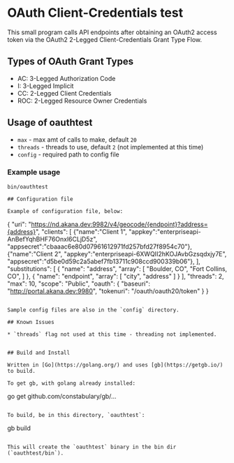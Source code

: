 # OAuth Client-Credentials test

This small program calls API endpoints after obtaining an OAuth2 access token via the OAuth2 2-Legged Client-Credentials Grant Type Flow.

## Types of OAuth Grant Types

* AC: 3-Legged Authorization Code
* I: 3-Legged Implicit
* CC: 2-Legged Client Credentials
* ROC: 2-Legged Resource Owner Credentials

## Usage of oauthtest

* `max` - max amt of calls to make, default `20`
* `threads` - threads to use, default `2` (not implemented at this time)
* `config` - required path to config file

### Example usage

```
bin/oauthtest

## Configuration file

Example of configuration file, below:

```
{
    "uri": "https://nd.akana.dev:9982/v4/geocode/{endpoint}?address={address}",
    "clients": [
        {"name":"Client 1",
         "appkey":"enterpriseapi-AnBefYqhBHF76Onxl6CLjD5z",
         "appsecret":"cbaaac6e80d07961612971fd257bfd27f8954c70"},
        {"name":"Client 2",
         "appkey":"enterpriseapi-6XWQII2hKOJAvbGzsqdxjy7E",
         "appsecret":"d5be0d59c2a5abef7fb13711c908ccd900339b06"},
    ],
    "substitutions": [
        {
            "name": "address",
            "array": [
                "Boulder, CO",
                "Fort Collins, CO",
            ]
        },
        {
            "name": "endpoint",
            "array": [
                "city",
                "address"
            ]
        }
    ],
    "threads": 2,
    "max": 10,
    "scope": "Public",
    "oauth": {
      "baseuri": "http://portal.akana.dev:9980",
      "tokenuri": "/oauth/oauth20/token"
    }
}
```

Sample config files are also in the `config` directory.

## Known Issues

* `threads` flag not used at this time - threading not implemented.


## Build and Install

Written in [Go](https://golang.org/) and uses [gb](https://getgb.io/) to build. 

To get gb, with golang already installed:

```
go get github.com/constabulary/gb/...
```

To build, be in this directory, `oauthtest`:

```
gb build
```

This will create the `oauthtest` binary in the bin dir (`oauthtest/bin`).
